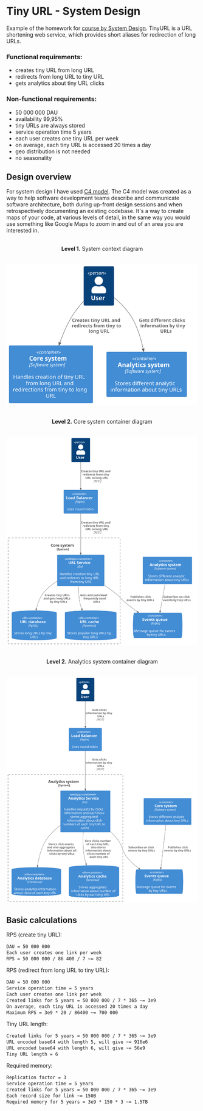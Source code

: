 # Tiny URL - System Design

Example of the homework for [course by System Design](https://balun.courses/courses/system_design). 
TinyURL is a URL shortening web service, which provides short aliases for redirection 
of long URLs.

### Functional requirements:

- creates tiny URL from long URL
- redirects from long URL to tiny URL
- gets analytics about tiny URL clicks


### Non-functional requirements:

- 50 000 000 DAU
- availability 99,95%
- tiny URLs are always stored
- service operation time 5 years
- each user creates one tiny URL per week
- on average, each tiny URL is accessed 20 times a day
- geo distribution is not needed
- no seasonality

## Design overview

For system design I have  used [C4 model](https://c4model.com/). The C4 model was created as a way 
to help software development teams describe and communicate software 
architecture, both during up-front design sessions and when retrospectively 
documenting an existing codebase. It's a way to create maps of your code, 
at various levels of detail, in the same way you would use something like 
Google Maps to zoom in and out of an area you are interested in.

<p align="center">
    </br><b>Level 1.</b> System context diagram</br></br>
</p>

<p align="center">
  <img src="images/diagrams/context.svg" />
</p>

<p align="center">
    </br><b>Level 2.</b> Core system container diagram</br></br>
</p> 

<p align="center">
  <img src="images/diagrams/containers/core_system.svg" />
</p>

<p align="center">
    </br><b>Level 2.</b> Analytics system container diagram</br></br>
</p> 

<p align="center">
  <img src="images/diagrams/containers/analytics_system.svg" />
</p>

## Basic calculations

RPS (create tiny URL):

    DAU = 50 000 000
    Each user creates one link per week
    RPS = 50 000 000 / 86 400 / 7 ~= 82 

RPS (redirect from long URL to tiny URL):

    DAU = 50 000 000
    Service operation time = 5 years
    Each user creates one link per week
    Created links for 5 years = 50 000 000 / 7 * 365 ~= 3e9
    On average, each tiny URL is accessed 20 times a day
    Maximum RPS = 3e9 * 20 / 86400 ~= 700 000

Tiny URL length:

    Created links for 5 years = 50 000 000 / 7 * 365 ~= 3e9
    URL encoded base64 with length 5, will give ~= 916e6
    URL encoded base64 with length 6, will give ~= 56e9
    Tiny URL length = 6

Required memory:

    Replication factor = 3
    Service operation time = 5 years
    Created links for 5 years = 50 000 000 / 7 * 365 ~= 3e9
    Each record size for link ~= 150B
    Required memory for 5 years = 3e9 * 150 * 3 ~= 1.5TB